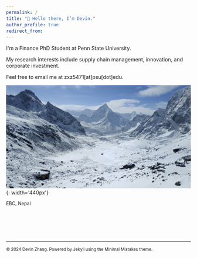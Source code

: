 ```yaml
---
permalink: /
title: "👋 Hello there, I’m Devin."
author_profile: true
redirect_from: 
---
```




I'm a Finance PhD Student at Penn State University. 

My research interests include supply chain management, innovation, and corporate investment. 

Feel free to email me at zxz5471[at]psu[dot]edu.


![mountains](/images/mountain.png){: width='440px'}
  <figcaption style="font-size: 0.9em; margin-top: 5px; text-align: left;">EBC, Nepal</figcaption>


<br><br><br><br>



------
<p style="font-size: 0.8em; text-decoration: none; color: inherit;">
  © 2024 Devin Zhang. Powered by <a href="https://jekyllrb.com/" style="text-decoration: none; color: inherit;">Jekyll</a> using the <a href="https://mmistakes.github.io/minimal-mistakes/docs/configuration/" style="text-decoration: none; color: inherit;">Minimal Mistakes theme</a>.
</p>
